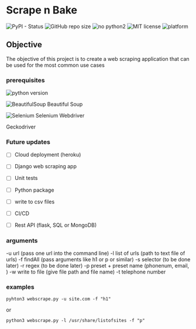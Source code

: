 # Scrape n Bake
<!-- badges -->
![PyPI - Status](https://img.shields.io/pypi/status/wheel)
![GitHub repo size](https://img.shields.io/github/repo-size/leetheperm/Scrape_n_bake)
![no python2](https://img.shields.io/badge/python%202-not%20available-red)
![MIT license](https://img.shields.io/badge/license-MIT-lightgrey)
![platform](https://img.shields.io/conda/pn/conda-forge/python)

## Objective

The objective of this project is to create a web scraping application that can be used for the most common use cases 


### prerequisites

 ![python version](https://img.shields.io/badge/python-3.7.4-green)

![BeautifulSoup](https://img.shields.io/pypi/v/bs4)  Beautiful Soup


 ![Selenium](https://img.shields.io/pypi/v/selenium)  Selenium Webdriver

 Geckodriver


### Future updates

<!-- feel free to come up with ideas -->

- [ ] Cloud deployment (heroku)
- [ ] Django web scraping app
- [ ] Unit tests
- [ ] Python package
- [ ] write to csv files
- [ ] CI/CD
- [ ] Rest API (flask, SQL or MongoDB)


### arguments

<!-- based on terminal app, but will obviosuly change in time -->

-u url (pass one url into the command line)
-l list of urls (path to text file of urls)
-f findAll (pass arguments like h1 or p or similar)
-s selector (to be done later)
-r regex (to be done later)
-p preset + preset name (phonenum, email, )
-w write to file (give file path and file name)
-t telephone number

### examples

```
pyhton3 webscrape.py -u site.com -f "h1"
```
or
```
python3 webscrape.py -l /usr/share/listofsites -f "p"
```



